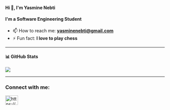 <h4>Hi 👋, I'm Yasmine Nebti</h4>
<h4>I'm a Software Engineering Student</h4>

- 📫 How to reach me: **yasminenebti@gmail.com**
- ⚡ Fun fact: **I love to play chess**

---
<h4>📊 GitHub Stats</h4>


![](https://github-readme-stats.vercel.app/api/top-langs/?username=yasminenebti&theme=dark&hide_border=false&include_all_commits=false&count_private=false&layout=compact)


---

<h3 align="left">Connect with me:</h3>
<p align="left">
<a href="https://linkedin.com/in/yasmine-nebti/" target="blank"><img align="center" src="https://raw.githubusercontent.com/rahuldkjain/github-profile-readme-generator/master/src/images/icons/Social/linked-in-alt.svg" alt="https://www.linkedin.com/in/yasmine-nebti/" height="30" width="40" /></a>
</p>



